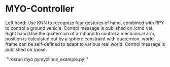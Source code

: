 # MYO-Controller
Left hand: Use KNN to recognize four gestures of hand, combined with RPY to control a ground vehicle. Control message is published on /cmd_vel.
Right hand:Use the quaternion of armband to control a mechanical arm, position is calculated out by a sphere constraint with quaternion. world frame can be self-defined to adapt to various real world. Control message is published on /pose.

'''rosrun myo pymyolinux_example.py'''
